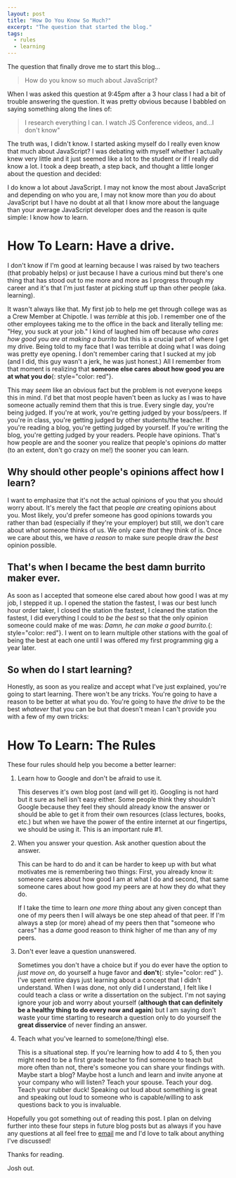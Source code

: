 ```yaml
---
layout: post
title: "How Do You Know So Much?"
excerpt: "The question that started the blog."
tags:
  - rules
  - learning
---
```


The question that finally drove me to start this blog...

>How do you know so much about JavaScript?

When I was asked this question at 9:45pm after a 3 hour class I had a bit of trouble answering the question. It was pretty obvious because I babbled on saying something along the lines of:

>I research everything I can. I watch JS Conference videos, and...I don't know"

The truth was, I didn't know. I started asking myself do I really even know that much about JavaScript? I was debating with myself whether I actually knew very little and it just seemed like a lot to the student or if I really did know a lot. I took a deep breath, a step back, and thought a little longer about the question and decided:

I do know a lot about JavaScript. I may not know the most about JavaScript and depending on who you are, I may not know more than _you_ do about JavaScript but I have no doubt at all that I know more about the language than your average JavaScript developer does and the reason is quite simple: I know how to learn.

# How To Learn: Have a drive.

I don't know if I'm good at learning because I was raised by two teachers (that probably helps) or just because I have a curious mind but there's one thing that has stood out to me more and more as I progress through my career and it's that I'm just faster at picking stuff up than other people (aka. learning).

It wasn't always like that. My first job to help me get through college was as a Crew Member at Chipotle. I was _terrible_ at this job. I remember one of the other employees taking me to the office in the back and literally telling me: "Hey, you suck at your job." I kind of laughed him off because _who cares how good you are at making a burrito_ but this is a crucial part of where I get my drive. Being told to my face that I was terrible at doing what I was doing was pretty eye opening. I don't remember caring that I sucked at my job (and I did, this guy wasn't a jerk, he was just honest.) All I remember from that moment is realizing that __someone else cares about how good you are at what you do__{: style="color: red"}.

This may *seem* like an obvious fact but the problem is not everyone keeps this in mind. I'd bet that most people haven't been as lucky as I was to have someone actually remind them that this is true. Every single day, you're being judged. If you're at work, you're getting judged by your boss/peers. If you're in class, you're getting judged by other students/the teacher. If you're reading a blog, you're getting judged by yourself. If you're writing the blog, you're getting judged by your readers. People have opinions. That's how people are and the sooner you realize that people's opinions *do* matter (to an extent, don't go crazy on me!) the sooner you can learn.

## Why should other people's opinions affect how I learn?

I want to emphasize that it's not the actual opinions of you that you should worry about. It's merely the fact that people _are_ creating opinions about you. Most likely, you'd prefer someone has good opinions towards you rather than bad (especially if they're your employer) but still, we don't care about _what_ someone thinks of us. We only care _that_ they think of is. Once we care about this, we have _a reason_ to make sure people draw _the best_ opinion possible.

## That's when I became the best damn burrito maker ever.

As soon as I accepted that someone else cared about how good I was at my job, I stepped it up. I opened the station the fastest, I was our best lunch hour order taker, I closed the station the fastest, I cleaned the station the fastest, I did everything I could to _be the best_ so that the only opinion someone could make of me was: _Damn, he can make a good burrito._{: style="color: red"}. I went on to learn multiple other stations with the goal of being the best at each one until I was offered my first programming gig a year later.

## So when do I start learning?

Honestly, as soon as you realize and accept what I've just explained, you're going to start learning. There won't be any tricks. You're going to have a reason to be better at what you do. You're going to have _the drive_ to be the best _whatever_ that you can be but that doesn't mean I can't provide you with a few of my own tricks:

# How To Learn: The Rules

These four rules should help you become a better learner:

1. Learn how to Google and don't be afraid to use it.

	This deserves it's own blog post (and will get it). Googling is not hard but it sure as hell isn't easy either. Some people think they shouldn't Google because they feel they should already know the answer or should be able to get it from their own resources (class lectures, books, etc.) but when we have the power of the entire internet at our fingertips, we should be using it. This is an important rule #1.

2. When you answer your question. Ask another question about the answer.

	This can be hard to do and it can be harder to keep up with but what motivates me is remembering two things: First, you already know it: someone cares about how good I am at what I do and second, that same someone cares about how good my peers are at how they do what they do.

	If I take the time to learn _one more thing_ about any given concept than one of my peers then I will always be one step ahead of that peer. If I'm always a step (or more) ahead of my peers then that "someone who cares" has a _dame_ good reason to think higher of me than any of my peers.

3. Don't ever leave a question unanswered.

	Sometimes you don't have a choice but if you do ever have the option to _just move on_, do yourself a huge favor and __don't__{: style="color: red" }. I've spent entire days just learning about a concept that I didn't understand. When I was done, not only did I understand, I felt like I could teach a class or write a dissertation on the subject. I'm not saying ignore your job and worry about yourself (__although that can definitely be a healthy thing to do every now and again__) but I am saying don't waste your time starting to research a question only to do yourself the __great disservice__ of never finding an answer.

4. Teach what you've learned to some(one/thing) else.

	This is a situational step. If you're learning how to add 4 to 5, then you might need to be a first grade teacher to find someone to teach but more often than not, there's someone you can share your findings with. Maybe start a blog? Maybe host a lunch and learn and invite anyone at your company who will listen? Teach your spouse. Teach your dog. Teach your rubber duck! Speaking out loud about something is great and speaking out loud to someone who is capable/willing to ask questions back to you is invaluable.

Hopefully you got something out of reading this post. I plan on delving further into these four steps in future blog posts but as always if you have any questions at all feel free to <a href="mailto:josh.madewell@gmail.com">email</a> me and I'd love to talk about anything I've discussed!

Thanks for reading.

Josh out.